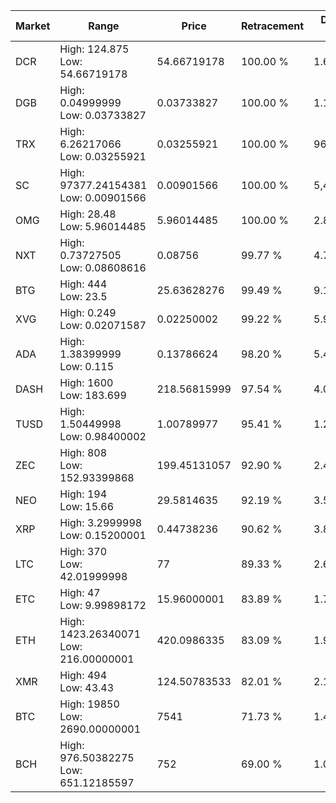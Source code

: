 | Market | Range | Price| Retracement | Doubles to 50% |
| --- | --- | --- | --- | --- |
| DCR | High: 124.875<br />Low: 54.66719178 | 54.66719178 | 100.00 % | 1.64 |
| DGB | High: 0.04999999<br />Low: 0.03733827 | 0.03733827 | 100.00 % | 1.17 |
| TRX | High: 6.26217066<br />Low: 0.03255921 | 0.03255921 | 100.00 % | 96.67 |
| SC | High: 97377.24154381<br />Low: 0.00901566 | 0.00901566 | 100.00 % | 5,400,450.47 |
| OMG | High: 28.48<br />Low: 5.96014485 | 5.96014485 | 100.00 % | 2.89 |
| NXT | High: 0.73727505<br />Low: 0.08608616 | 0.08756 | 99.77 % | 4.70 |
| BTG | High: 444<br />Low: 23.5 | 25.63628276 | 99.49 % | 9.12 |
| XVG | High: 0.249<br />Low: 0.02071587 | 0.02250002 | 99.22 % | 5.99 |
| ADA | High: 1.38399999<br />Low: 0.115 | 0.13786624 | 98.20 % | 5.44 |
| DASH | High: 1600<br />Low: 183.699 | 218.56815999 | 97.54 % | 4.08 |
| TUSD | High: 1.50449998<br />Low: 0.98400002 | 1.00789977 | 95.41 % | 1.23 |
| ZEC | High: 808<br />Low: 152.93399868 | 199.45131057 | 92.90 % | 2.41 |
| NEO | High: 194<br />Low: 15.66 | 29.5814635 | 92.19 % | 3.54 |
| XRP | High: 3.2999998<br />Low: 0.15200001 | 0.44738236 | 90.62 % | 3.86 |
| LTC | High: 370<br />Low: 42.01999998 | 77 | 89.33 % | 2.68 |
| ETC | High: 47<br />Low: 9.99898172 | 15.96000001 | 83.89 % | 1.79 |
| ETH | High: 1423.26340071<br />Low: 216.00000001 | 420.0986335 | 83.09 % | 1.95 |
| XMR | High: 494<br />Low: 43.43 | 124.50783533 | 82.01 % | 2.16 |
| BTC | High: 19850<br />Low: 2690.00000001 | 7541 | 71.73 % | 1.49 |
| BCH | High: 976.50382275<br />Low: 651.12185597 | 752 | 69.00 % | 1.08 |
